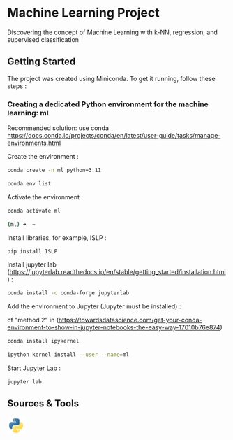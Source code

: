 # Machine Learning Project

Discovering the concept of Machine Learning with k-NN, regression, and supervised classification

## Getting Started

The project was created using Miniconda. To get it running, follow these steps :

### Creating a dedicated Python environment for the machine learning: ml

Recommended solution: use conda
https://docs.conda.io/projects/conda/en/latest/user-guide/tasks/manage-environments.html

Create the environment :
```bash
conda create -n ml python=3.11
```
```bash
conda env list
```

Activate the environment :
```bash
conda activate ml
```
```bash
(ml) ➜  ~
```

Install libraries, for example, ISLP :
```bash
pip install ISLP
```

Install jupyter lab (https://jupyterlab.readthedocs.io/en/stable/getting_started/installation.html) :
```bash
conda install -c conda-forge jupyterlab
```

Add the environment to Jupyter (Jupyter must be installed) :

cf "method 2" in (https://towardsdatascience.com/get-your-conda-environment-to-show-in-jupyter-notebooks-the-easy-way-17010b76e874)

```bash
conda install ipykernel
```
```bash
ipython kernel install --user --name=ml
```

Start Jupyter Lab :
```bash
jupyter lab
```

## Sources & Tools

<a href="https://www.python.org" target="_blank" rel="noreferrer"> <img src="https://raw.githubusercontent.com/devicons/devicon/master/icons/python/python-original.svg" alt="python" width="40" height="40"/> </a>
